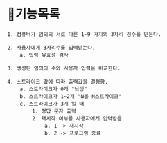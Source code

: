 # 🚀기능목록

    1. 컴퓨터가 임의의 서로 다른 1~9 가지의 3자리 정수를 만든다.

    2. 사용자에게 3자리수를 입력받는다.
        a. 입력 유효성 검사

    3. 생성된 임의의 수와 사용자 입력을 비교한다.

    4. 스트라이크 값에 따라 출력값을 결정함.
        a. 스트라이크가 0개 "낫싱"
        b. 스트라이크가 1~2개 "N볼 N스트라이크"
        c. 스트라이크가 3개 일 때
            1. 정답 문자 출력
            2. 재시작 여부를 사용자에게 입력받음
                a. 1 -> 재시작
                b. 2 -> 프로그램 종료
